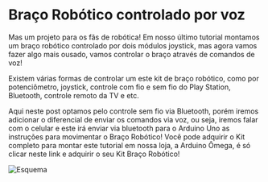 # Braço Robótico controlado por voz

Mas um projeto para os fãs de robótica! Em nosso último tutorial montamos um braço robótico controlado por dois módulos joystick, mas agora vamos fazer algo mais ousado, vamos controlar o braço através de comandos de voz!

Existem várias formas de controlar um este kit de braço robótico, como por potenciômetro, joystick, controle com fio e sem fio do Play Station, Bluetooth, controle remoto da TV e etc.

Aqui neste post optamos pelo controle sem fio via Bluetooth, porém iremos adicionar o diferencial de enviar os comandos via voz, ou seja, iremos falar com o celular e este irá enviar via bluetooth para o Arduino Uno as instruções para movimentar o Braço Robótico! Você pode adquirir o Kit completo para montar este tutorial em nossa loja, a Arduino Ômega, é só clicar neste link e adquirir o seu Kit Braço Robótico!

![Esquema](https://lh4.googleusercontent.com/whRNlrJr0zfd58k9vBm7DGWOjiiYxRcG8tb5Kz8RR6plVxuu4DojpQPmGl2Zd9f6uQrIw16YhrnSdAEay5_-X8CKbptsBSSLxr9-kJ_zA5oUC9T-Jb503CtVkAoyjpx3j5XNGYs)
